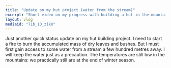 ```yaml
---
title: "Update on my hut project (water from the stream)"
excerpt: "Short video on my progress with building a hut in the mountains of Cyprus.  Here I am trying to get some water from a stream nearby."
layout: vlog
mediaid: "71b_1O_zikU"
---
```


Just another quick status update on my hut building project.  I need
to start a fire to burn the accumulated mass of dry leaves and bushes.
But I must first gain access to some water from a stream a few hundred
metres away.  I will keep the water just as a precaution.  The
temperatures are still low in the mountains: we practically still are
at the end of winter season.

